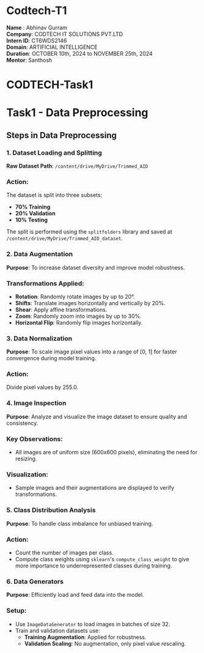 # Codtech-T1
**Name** : Abhinav Gurram  
**Company**: CODTECH IT SOLUTIONS PVT.LTD  
**Intern ID**: CT6WDS2146  
**Domain**: ARTIFICIAL INTELLIGENCE  
**Duration**: OCTOBER 10th, 2024 to NOVEMBER 25th, 2024  
**Mentor**: Santhosh

# CODTECH-Task1
# Task1 - Data Preprocessing

## Steps in Data Preprocessing

### 1. Dataset Loading and Splitting
**Raw Dataset Path**: `/content/drive/MyDrive/Trimmed_AID`

### Action:
The dataset is split into three subsets:
- **70% Training**
- **20% Validation**
- **10% Testing**

The split is performed using the `splitfolders` library and saved at `/content/drive/MyDrive/Trimmed_AID_dataset`.

### 2. Data Augmentation
**Purpose**: To increase dataset diversity and improve model robustness.

### Transformations Applied:
- **Rotation**: Randomly rotate images by up to 20°.
- **Shifts**: Translate images horizontally and vertically by 20%.
- **Shear**: Apply affine transformations.
- **Zoom**: Randomly zoom into images by up to 30%.
- **Horizontal Flip**: Randomly flip images horizontally.

### 3. Data Normalization
**Purpose**: To scale image pixel values into a range of [0, 1] for faster convergence during model training.

### Action: 
Divide pixel values by 255.0.

### 4. Image Inspection
**Purpose**: Analyze and visualize the image dataset to ensure quality and consistency.

### Key Observations:
- All images are of uniform size (600x600 pixels), eliminating the need for resizing.

### Visualization:
- Sample images and their augmentations are displayed to verify transformations.

### 5. Class Distribution Analysis
**Purpose**: To handle class imbalance for unbiased training.

### Action:
- Count the number of images per class.
- Compute class weights using `sklearn`'s `compute_class_weight` to give more importance to underrepresented classes during training.

### 6. Data Generators
**Purpose**: Efficiently load and feed data into the model.

### Setup:
- Use `ImageDataGenerator` to load images in batches of size 32.
- Train and validation datasets use:
  - **Training Augmentation**: Applied for robustness.
  - **Validation Scaling**: No augmentation, only pixel value rescaling.

